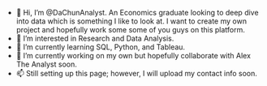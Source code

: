 - 👋 Hi, I’m @DaChunAnalyst. An Economics graduate looking to deep dive into data which is something I like to look at. I want to create my own project and hopefully work some some of you guys on this platform.
- 👀 I’m interested in Research and Data Analysis.
- 🌱 I’m currently learning SQL, Python, and Tableau.
- 💞️ I’m currently working on my own but hopefully collaborate with Alex The Analyst soon.
- 📫 Still setting up this page; however, I will upload my contact info soon.

<!---
DaChunAnalyst/DaChunAnalyst is a ✨ special ✨ repository because its `README.md` (this file) appears on your GitHub profile.
You can click the Preview link to take a look at your changes.
--->
